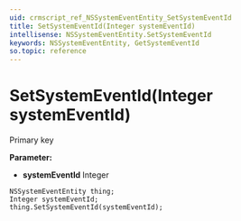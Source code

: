 ```yaml
---
uid: crmscript_ref_NSSystemEventEntity_SetSystemEventId
title: SetSystemEventId(Integer systemEventId)
intellisense: NSSystemEventEntity.SetSystemEventId
keywords: NSSystemEventEntity, GetSystemEventId
so.topic: reference
---
```


# SetSystemEventId(Integer systemEventId)

Primary key

**Parameter:** 
* **systemEventId** Integer

```crmscript
NSSystemEventEntity thing;
Integer systemEventId;
thing.SetSystemEventId(systemEventId);
```


